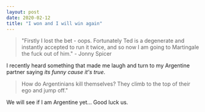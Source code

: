 ```yaml
---
layout: post
date: 2020-02-12
title: "I won and I will win again"
---
```


> "Firstly I lost the bet - oops. Fortunately Ted is a degenerate and instantly accepted to run it twice, and so now I am going to Martingale the fuck out of him." - Jonny Spicer

I recently heard something that made me laugh and turn to my Argentine partner saying _its funny cause it's true_.

> How do Argentinians kill themselves? They climb to the top of their ego and jump off."

We will see if I am Argentine yet... Good luck us.
